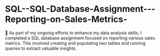 # SQL--SQL-Database-Assignment---Reporting-on-Sales-Metrics-
💠 As part of my ongoing efforts to enhance my data analysis skills, I completed a SQL database assignment focused on reporting various sales metrics. This involved creating and populating two tables and running queries to extract valuable insights.
